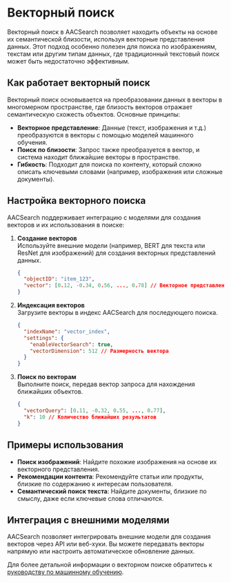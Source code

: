# Векторный поиск

Векторный поиск в AACSearch позволяет находить объекты на основе их семантической близости, используя векторные представления данных. Этот подход особенно полезен для поиска по изображениям, текстам или другим типам данных, где традиционный текстовый поиск может быть недостаточно эффективным.

## Как работает векторный поиск

Векторный поиск основывается на преобразовании данных в векторы в многомерном пространстве, где близость векторов отражает семантическую схожесть объектов. Основные принципы:

- **Векторное представление**: Данные (текст, изображения и т.д.) преобразуются в векторы с помощью моделей машинного обучения.
- **Поиск по близости**: Запрос также преобразуется в вектор, и система находит ближайшие векторы в пространстве.
- **Гибкость**: Подходит для поиска по контенту, который сложно описать ключевыми словами (например, изображения или сложные документы).

## Настройка векторного поиска

AACSearch поддерживает интеграцию с моделями для создания векторов и их использования в поиске:

1. **Создание векторов**  
   Используйте внешние модели (например, BERT для текста или ResNet для изображений) для создания векторных представлений данных.

   ```json
   {
     "objectID": "item_123",
     "vector": [0.12, -0.34, 0.56, ..., 0.78] // Векторное представление
   }
   ```

2. **Индексация векторов**  
   Загрузите векторы в индекс AACSearch для последующего поиска.

   ```json
   {
     "indexName": "vector_index",
     "settings": {
       "enableVectorSearch": true,
       "vectorDimension": 512 // Размерность вектора
     }
   }
   ```

3. **Поиск по векторам**  
   Выполните поиск, передав вектор запроса для нахождения ближайших объектов.
   ```json
   {
     "vectorQuery": [0.11, -0.32, 0.55, ..., 0.77],
     "k": 10 // Количество ближайших результатов
   }
   ```

## Примеры использования

- **Поиск изображений**: Найдите похожие изображения на основе их векторного представления.
- **Рекомендации контента**: Рекомендуйте статьи или продукты, близкие по содержанию к интересам пользователя.
- **Семантический поиск текста**: Найдите документы, близкие по смыслу, даже если ключевые слова отличаются.

## Интеграция с внешними моделями

AACSearch позволяет интегрировать внешние модели для создания векторов через API или веб-хуки. Вы можете передавать векторы напрямую или настроить автоматическое обновление данных.

Для более детальной информации о векторном поиске обратитесь к [руководству по машинному обучению](./ml.md).

